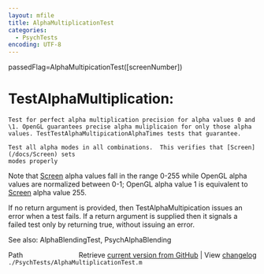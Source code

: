 ```yaml
---
layout: mfile
title: AlphaMultiplicationTest
categories:
  - PsychTests
encoding: UTF-8
---
```


passedFlag=AlphaMultipicationTest([screenNumber])

# TestAlphaMultiplication:

    Test for perfect alpha multiplication precision for alpha values 0 and
    \1. OpenGL guarantees precise alpha muliplicaion for only those alpha
    values. TestTestAlphaMultipicationAlphaTimes tests that guarantee.

    Test all alpha modes in all combinations.  This verifies that [Screen](/docs/Screen) sets
    modes properly

Note that [Screen](/docs/Screen) alpha values fall in the range 0-255 while OpenGL alpha
values are normalized between 0-1; OpenGL alpha value 1 is equivalent to
[Screen](/docs/Screen) alpha value 255.

If no return argument is provided, then TestAlphaMultipication issues an error
when a test fails.  If a return argument is supplied then it signals a
failed test only by returning true, without issuing an error.

See also: AlphaBlendingTest, PsychAlphaBlending


<div class="code_header" style="text-align:right;">
  <span style="float:left;">Path&nbsp;&nbsp;</span> <span class="counter">Retrieve <a href=
  "https://raw.github.com/Psychtoolbox-3/Psychtoolbox-3/beta/./PsychTests/AlphaMultiplicationTest.m">current version from GitHub</a> | View <a href=
  "https://github.com/Psychtoolbox-3/Psychtoolbox-3/commits/beta/./PsychTests/AlphaMultiplicationTest.m">changelog</a></span>
</div>
<div class="code">
  <code>./PsychTests/AlphaMultiplicationTest.m</code>
</div>
